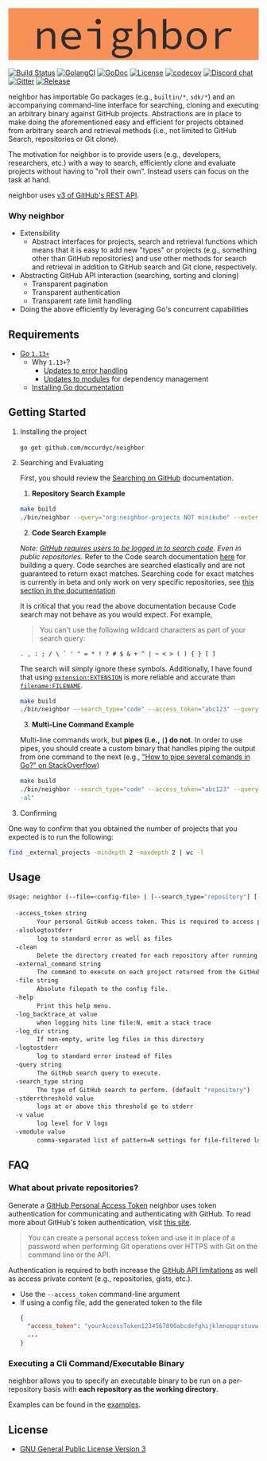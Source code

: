 <div align="center">
  <img src="https://github.com/mccurdyc/neighbor/blob/master/docs/imgs/orange-background-logo.png?raw=true"><br>
</div>

[![Build Status][build-badge]][build-url]
[![GolangCI][golint-badge]][golint-url]
[![GoDoc][godoc-badge]][godoc-url]
[![License][license-badge]][license-url]
[![codecov][codecov-badge]][codecov-url]
[![Discord chat][discord-badge]][discord-url]
[![Gitter][gitter-badge]][gitter-url]
[![Release][release-badge]][release-url]

[build-badge]: https://circleci.com/gh/mccurdyc/neighbor/tree/master.svg?style=svg
[build-url]: https://circleci.com/gh/mccurdyc/neighbor/tree/master
[golint-badge]: https://golangci.com/badges/github.com/mccurdyc/neighbor.svg
[golint-url]: https://golangci.com
[godoc-badge]: https://godoc.org/github.com/mccurdyc/neighbor?status.svg
[godoc-url]: https://pkg.go.dev/github.com/mccurdyc/neighbor?tab=overview
[license-badge]: https://img.shields.io/github/license/mccurdyc/neighbor
[license-url]: LICENSE
[codecov-badge]: https://codecov.io/gh/mccurdyc/neighbor/branch/master/graph/badge.svg
[codecov-url]: https://codecov.io/gh/mccurdyc/neighbor
[discord-badge]: https://img.shields.io/discord/666244141784498177?logo=discord&label=discord&logoColor=white
[discord-url]: https://discord.gg/qq9sA7
[gitter-badge]: https://badges.gitter.im/neighborproject/community.svg
[gitter-url]: https://gitter.im/neighborproject/community?utm_source=badge&utm_medium=badge&utm_campaign=pr-badge
[release-badge]: https://img.shields.io/github/release/mccurdyc/neighbor.svg
[release-url]: https://github.com/mccurdyc/neighbor/releases/latest

neighbor has importable Go packages (e.g., `builtin/*`, `sdk/*`) and an accompanying
command-line interface for searching, cloning and executing an arbitrary binary
against GitHub projects. Abstractions are in place to make doing the aforementioned
easy and efficient for projects obtained from arbitrary search and retrieval methods
(i.e., not limited to GitHub Search, repositories or Git clone).

The motivation for neighbor is to provide users (e.g., developers, researchers, etc.)
with a way to search, efficiently clone and evaluate projects without having to
"roll their own". Instead users can focus on the task at hand.

neighbor uses [v3 of GitHub's REST API](https://developer.github.com/v3/).

### Why neighbor

+ Extensibility
  + Abstract interfaces for projects, search and retrieval functions which means
  that it is easy to add new "types" or projects (e.g., something other than GitHub
  repositories) and use other methods for search and retrieval in addition to
  GitHub search and Git clone, respectively.
+ Abstracting GitHub API interaction (searching, sorting and cloning)
  + Transparent pagination
  + Transparent authentication
  + Transparent rate limit handling
+ Doing the above efficiently by leveraging Go's concurrent capabilities

## Requirements

+ [Go `1.13+`](https://golang.org/dl/)
  + Why `1.13+`?
    + [Updates to error handling](https://blog.golang.org/go1.13-errors)
    + [Updates to modules](https://golang.org/doc/go1.13#modules) for dependency management
  + [Installing Go documentation](https://golang.org/doc/install)

## Getting Started

1. Installing the project

    `go get github.com/mccurdyc/neighbor`

2. Searching and Evaluating

    First, you should review the [Searching on GitHub](https://help.github.com/en/github/searching-for-information-on-github/searching-on-github) documentation.

    1. **Repository Search Example**

      ```bash
      make build
      ./bin/neighbor --query="org:neighbor-projects NOT minikube" --external_command="ls -al"
      ```

    2. **Code Search Example**

      _Note: [GitHub requires users to be logged in to search code](https://developer.github.com/v3/search/#search-code).
      Even in public repositories._ Refer to the Code search documentation [here](https://help.github.com/en/github/searching-for-information-on-github/searching-code)
      for building a query. Code searches are searched elastically and are not
      guaranteed to return exact matches. Searching code for exact matches is currently
      in beta and only work on very specific repositories, see [this section in the documentation](https://help.github.com/en/github/searching-for-information-on-github/searching-code-for-exact-matches#searching-code-for-exact-matches)

      It is critical that you read the above documentation because Code search may
      not behave as you would expect. For example,

      > You can't use the following wildcard characters as part of your search query:
      ```
      . , : ; / \ ` ' " = * ! ? # $ & + ^ | ~ < > ( ) { } [ ]
      ```

      The search will simply ignore these symbols. Additionally, I have found that
      using [`extension:EXTENSION`](https://help.github.com/en/github/searching-for-information-on-github/searching-code#search-by-file-extension)
      is more reliable and accurate than [`filename:FILENAME`](https://help.github.com/en/github/searching-for-information-on-github/searching-code#search-by-filename).

      ```bash
      make build
      ./bin/neighbor --search_type="code" --access_token="abc123" --query="pkg/errors in:file extension:mod path:/ user:mccurdyc" --external_command="ls -al"
      ```

    3. **Multi-Line Command Example**

      Multi-line commands work, but **pipes (i.e., `|`) do not**. In order to use pipes,
      you should create a custom binary that handles piping the output from one command
      to the next (e.g., ["How to pipe several comands in Go?" on StackOverflow](https://stackoverflow.com/questions/10781516/how-to-pipe-several-commands-in-go))

      ```bash
      make build
      ./bin/neighbor --search_type="code" --access_token="abc123" --query="pkg/errors in:file extension:mod path:/ user:mccurdyc" --external_command="ls \
      -al"
      ```

3. Confirming

  One way to confirm that you obtained the number of projects that you expected
  is to run the following:

  ```bash
  find _external_projects -mindepth 2 -maxdepth 2 | wc -l
  ```

## Usage

```bash
Usage: neighbor (--file=<config-file> | [--search_type="repository"] [--access_token=<github-access-token>] --query=<github-query> --external_command=<command> | --search_type="code" --access_token=<github-access-token> --query=<github-query> --external_command=<command>) [--clean=<[true|false>]

  -access_token string
        Your personal GitHub access token. This is required to access private repositories and increases rate limits.
  -alsologtostderr
        log to standard error as well as files
  -clean
        Delete the directory created for each repository after running the external command against the repository. (default true)
  -external_command string
        The command to execute on each project returned from the GitHub search query.
  -file string
        Absolute filepath to the config file.
  -help
        Print this help menu.
  -log_backtrace_at value
        when logging hits line file:N, emit a stack trace
  -log_dir string
        If non-empty, write log files in this directory
  -logtostderr
        log to standard error instead of files
  -query string
        The GitHub search query to execute.
  -search_type string
        The type of GitHub search to perform. (default "repository")
  -stderrthreshold value
        logs at or above this threshold go to stderr
  -v value
        log level for V logs
  -vmodule value
        comma-separated list of pattern=N settings for file-filtered logging
```

## FAQ

### What about private repositories?

Generate a [GitHub Personal Access Token](https://github.com/settings/tokens)
neighbor uses token authentication for communicating and authenticating with GitHub.
To read more about GitHub's token authentication, visit [this site](https://help.github.com/articles/creating-a-personal-access-token-for-the-command-line/).

> You can create a personal access token and use it in place of a password when performing Git operations over HTTPS with Git on the command line or the API.

Authentication is required to both increase the [GitHub API limitations](https://godoc.org/github.com/google/go-github/github#hdr-Rate_Limiting)
as well as access private content (e.g., repositories, gists, etc.).

+ Use the `--access_token` command-line argument
+ If using a config file, add the generated token to the file
  ```json
  {
    "access_token": "yourAccessToken1234567890abcdefghijklmnopqrstuvwxyz",
    ...
  }
  ```

### Executing a Cli Command/Executable Binary

neighbor allows you to specify an executable binary to be run on
a per-repository basis with **each repository as the working directory**.

Examples can be found in the [examples](./_examples).

## License
+ [GNU General Public License Version 3](./LICENSE)
